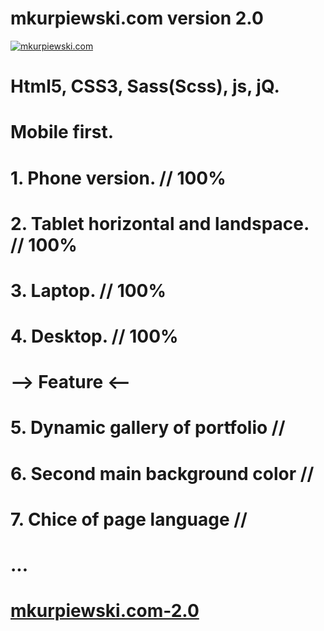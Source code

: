 # mkurpiewski.com version 2.0
[![mkurpiewski.com](http://mkurpiewski.com/assets/images/mkurpiewskicom.jpg)](http://mkurpiewski.com/)
# Html5, CSS3, Sass(Scss), js, jQ.
# Mobile first.
# 1. Phone version. // 100%
# 2. Tablet horizontal and landspace. // 100%
# 3. Laptop. // 100%
# 4. Desktop. // 100%
# --> Feature <--
# 5. Dynamic gallery of portfolio //
# 6. Second main background color //
# 7. Chice of page language //
# ...
# [mkurpiewski.com-2.0](http://mkurpiewski.com/)

